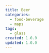 ```yaml
---
title: Beer
categories:
  - food-beverage
  - maps
tags:
  - glass
created: 1.0.0
updated: 1.0.0
---
```

